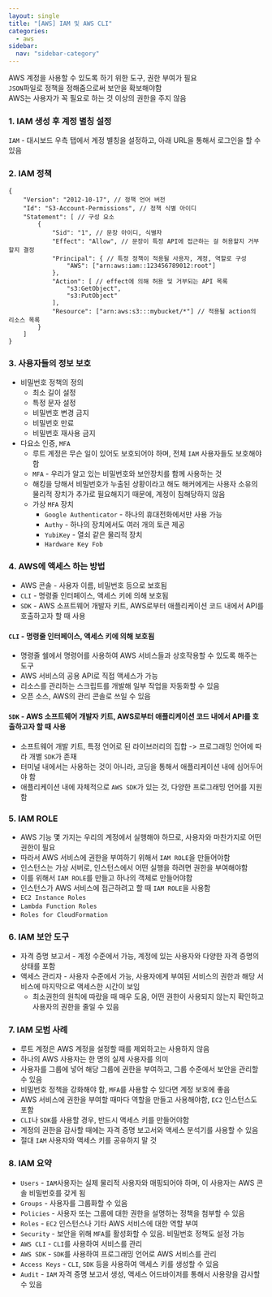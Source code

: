 ```yaml
---
layout: single
title: "[AWS] IAM 및 AWS CLI"
categories:
  - aws
sidebar:
  nav: "sidebar-category"
---
```


AWS 계정을 사용할 수 있도록 하기 위한 도구, 권한 부여가 필요<br />
`JSON`파일로 정책을 정해줌으로써 보안을 확보해야함<br />
AWS는 사용자가 꼭 필요로 하는 것 이상의 권한을 주지 않음<br />

### 1. IAM 생성 후 계정 별칭 설정

`IAM` - 대시보드 우측 탭에서 계정 별칭을 설정하고, 아래 URL을 통해서 로그인을 할 수 있음

### 2. IAM 정책

```
{
    "Version": "2012-10-17", // 정책 언어 버전
    "Id": "S3-Account-Permissions", // 정책 식별 아이디
    "Statement": [ // 구성 요소
        {
            "Sid": "1", // 문장 아이디, 식별자
            "Effect": "Allow", // 문장이 특정 API에 접근하는 걸 허용할지 거부할지 결정
            "Principal": { // 특정 정책이 적용될 사용자, 계정, 역할로 구성
                "AWS": ["arn:aws:iam::123456789012:root"]
            },
            "Action": [ // effect에 의해 허용 및 거부되는 API 목록
                "s3:GetObject",
                "s3:PutObject"
            ],
            "Resource": ["arn:aws:s3:::mybucket/*"] // 적용될 action의 리소스 목록
        }
    ]
}
```

### 3. 사용자들의 정보 보호
- 비밀번호 정책의 정의
	- 최소 길이 설정
	- 특정 문자 설정
	- 비밀번호 변경 금지
	- 비밀번호 만료
	- 비밀번호 재사용 금지
- 다요소 인증, `MFA`
	- 루트 계정은 무슨 일이 있어도 보호되어야 하며, 전체 `IAM` 사용자들도 보호해야 함
	- `MFA` - 우리가 알고 있는 비밀번호와 보안장치를 함께 사용하는 것
	- 해킹을 당해서 비밀번호가 누출된 상황이라고 해도 해커에게는 사용자 소유의 물리적 장치가 추가로 필요해지기 때문에, 계정이 침해당하지 않음
	- 가상 `MFA` 장치
		- `Google Authenticator` - 하나의 휴대전화에서만 사용 가능
		- `Authy` - 하나의 장치에서도 여러 개의 토큰 제공
		- `YubiKey` - 열쇠 같은 물리적 장치
		- `Hardware Key Fob`


### 4. AWS에 액세스 하는 방법
- AWS 콘솔 - 사용자 이름, 비밀번호 등으로 보호됨
- `CLI` - 명령줄 인터페이스, 액세스 키에 의해 보호됨
- `SDK` - AWS 소프트웨어 개발자 키트, AWS로부터 애플리케이션 코드 내에서 API를 호출하고자 할 때 사용

#### `CLI` - 명령줄 인터페이스, 액세스 키에 의해 보호됨
- 명령줄 쉘에서 명령어를 사용하여 AWS 서비스들과 상호작용할 수 있도록 해주는 도구
- AWS 서비스의 공용 API로 직접 액세스가 가능
- 리소스를 관리하는 스크립트를 개발해 일부 작업을 자동화할 수 있음
- 오픈 소스, AWS의 관리 콘솔로 쓰일 수 있음

#### `SDK` - AWS 소프트웨어 개발자 키트, AWS로부터 애플리케이션 코드 내에서 API를 호출하고자 할 때 사용
- 소프트웨어 개발 키트, 특정 언어로 된 라이브러리의 집합 -> 프로그래밍 언어에 따라 개별 `SDK`가 존재
- 터미널 내에서는 사용하는 것이 아니라, 코딩을 통해서 애플리케이션 내에 심어두어야 함
- 애플리케이션 내에 자체적으로 `AWS SDK`가 있는 것, 다양한 프로그래밍 언어를 지원함


### 5. IAM ROLE
- AWS 기능 몇 가지는 우리의 계정에서 실행해야 하므로, 사용자와 마찬가지로 어떤 권한이 필요
- 따라서 AWS 서비스에 권한을 부여하기 위해서 `IAM ROLE`을 만들어야함
- 인스턴스는 가상 서버로, 인스턴스에서 어떤 실행을 하려면 권한을 부여해야함
- 이를 위해서 `IAM ROLE`를 만들고 하나의 객체로 만들어야함
- 인스턴스가 AWS 서비스에 접근하려고 할 때 `IAM ROLE`을 사용함
- `EC2 Instance Roles`
- `Lambda Function Roles`
- `Roles for CloudFormation`


### 6. IAM 보안 도구
- 자격 증명 보고서 - 계정 수준에서 가능, 계정에 있는 사용자와 다양한 자격 증명의 상태를 포함
- 액세스 관리자 - 사용자 수준에서 가능, 사용자에게 부여된 서비스의 권한과 해당 서비스에 마지막으로 액세스한 시간이 보임
  - 최소권한의 원칙에 따랐을 때 매우 도움, 어떤 권한이 사용되지 않는지 확인하고 사용자의 권한을 줄일 수 있음

### 7. IAM 모범 사례
- 루트 계정은 AWS 계정을 설정할 때를 제외하고는 사용하지 않음
- 하나의 AWS 사용자는 한 명의 실제 사용자를 의미
- 사용자를 그룹에 넣어 해당 그룹에 권한을 부여하고, 그룹 수준에서 보안을 관리할 수 있음
- 비밀번호 정책을 강화해야 함, `MFA`를 사용할 수 있다면 계정 보호에 좋음
- AWS 서비스에 권한을 부여할 때마다 역할을 만들고 사용해야함, `EC2` 인스턴스도 포함
- `CLI`나 `SDK`를 사용할 경우, 반드시 액세스 키를 만들어야함
- 계정의 권한을 감사할 때에는 자격 증명 보고서와 액세스 분석기를 사용할 수 있음
- 절대 `IAM` 사용자와 액세스 키를 공유하지 말 것


### 8. IAM 요약
- `Users` - `IAM`사용자는 실제 물리적 사용자와 매핑되어야 하며, 이 사용자는 AWS 콘솔 비밀번호를 갖게 됨
- `Groups` - 사용자를 그룹화할 수 있음
- `Policies` - 사용자 또는 그룹에 대한 권한을 설명하는 정책을 첨부할 수 있음
- `Roles` - `EC2` 인스턴스나 기타 AWS 서비스에 대한 역할 부여
- `Security` - 보안을 위해 `MFA`를 활성화할 수 있음. 비밀번호 정책도 설정 가능
- `AWS CLI` - `CLI`를 사용하여 서비스를 관리
- `AWS SDK` - `SDK`를 사용하여 프로그래밍 언어로 AWS 서비스를 관리
- `Access Keys` - `CLI`, `SDK` 등을 사용하여 액세스 키를 생성할 수 있음
- `Audit` - `IAM` 자격 증명 보고서 생성, 액세스 어드바이저를 통해서 사용량을 감사할 수 있음

